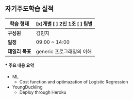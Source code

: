 ## 자기주도학습 실적


| **학습 형태**   | [x]개별 [ ] 2인 1조 [ ] 팀별 |
| --------------- | ---------------------------- |
| **구성원**      | 김민지                       |
| **일정**        | 09:00 ~ 14:00                |
| **데일리 목표** | generic 프로그래밍의 이해    |



#### * 주요 내용 요약

- ML
  - Cost function and optimazation of Logistic Regression
- YoungDuckling
  - Deploy through Heroku

